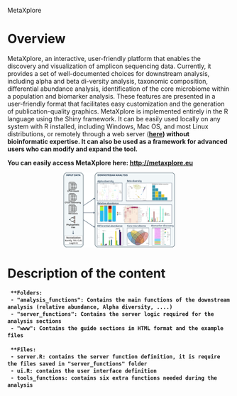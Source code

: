  MetaXplore

# Overview
MetaXplore, an interactive, user-friendly platform that enables the discovery and visualization of amplicon sequencing data. Currently, it provides a set of well-documented choices for downstream analysis, including alpha and beta di-versity analysis, taxonomic composition, differential abundance analysis, identification of the core microbiome within a population and biomarker analysis. These features are presented in a user-friendly format that facilitates easy customization and the generation of publication-quality graphics. MetaXplore is implemented entirely in the R language using the Shiny framework. It can be easily used locally on any system with R installed, including Windows, Mac OS, and most Linux distributions, or remotely through a web server (<a href="http://metaxplore.eu"><b>here</a>) without bioinformatic expertise. It can also be used as a framework for advanced users who can modify and expand the tool.

You can easily access MetaXplore here: http://metaxplore.eu


<p align="center">
  <img src="www/img/overview.png" height="50%" width="50%"></center> 
</p>

# Description of the content
     **Folders:
     - "analysis_functions": Contains the main functions of the downstream analysis (relative abundance, Alpha diversity, ....)
     - "server_functions": Contains the server logic required for the analysis sections
     - "www": Contains the guide sections in HTML format and the example files

     **Files:
     - server.R: contains the server function definition, it is require the files saved in "server_functions" folder
     - ui.R: contains the user interface definition
     - tools_functions: contains six extra functions needed during the analysis
	 
